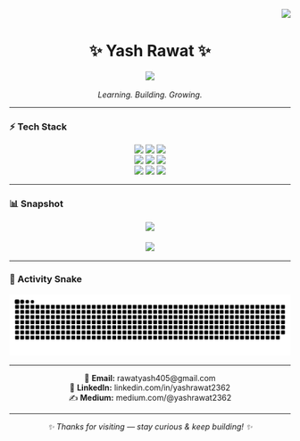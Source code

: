 <!-- Visitors -->
<p align="right">
  <img src="https://komarev.com/ghpvc/?username=yashrawat2362&label=Visitors&style=flat-square&color=8A2BE2" />
</p>

<h1 align="center">✨ Yash Rawat ✨</h1>

<p align="center">
<img src="https://readme-typing-svg.herokuapp.com?font=Montserrat&weight=600&size=22&duration=2600&pause=800&color=9A4DFF&center=true&vCenter=true&width=520&lines=Aspiring+Data+Scientist;AI+%7C+ML+%7C+LLM+Learner;Python+%26+Cloud+Explorer" />
</p>

<p align="center"><i>Learning. Building. Growing.</i></p>

---

### ⚡ Tech Stack

<p align="center">
  
<!-- Row 1 -->
<img src="https://img.shields.io/badge/Python-3776AB?style=for-the-badge&logo=python&logoColor=white"/>
<img src="https://img.shields.io/badge/ML-8a2be2?style=for-the-badge&logo=googleanalytics&logoColor=white"/>
<img src="https://img.shields.io/badge/OpenCV-27338e?style=for-the-badge&logo=opencv&logoColor=white"/>

<br/>

<!-- Row 2 -->
<img src="https://img.shields.io/badge/Pandas-120458?style=for-the-badge&logo=pandas"/>
<img src="https://img.shields.io/badge/NumPy-013243?style=for-the-badge&logo=numpy"/>
<img src="https://img.shields.io/badge/Flask-000000?style=for-the-badge&logo=flask"/>

<br/>

<!-- Row 3 -->
<img src="https://img.shields.io/badge/MySQL-005C84?style=for-the-badge&logo=mysql&logoColor=white"/>
<img src="https://img.shields.io/badge/AWS-FF9900?style=for-the-badge&logo=amazonaws&logoColor=black"/>
<img src="https://img.shields.io/badge/GCP-4285F4?style=for-the-badge&logo=googlecloud&logoColor=white"/>

</p>

---

### 📊 Snapshot

<p align="center">
<img src="https://github-readme-streak-stats.herokuapp.com?user=yashrawat2362&theme=neon-dark&hide_border=true" height="150"/>
<br/><br/>
<img src="https://github-readme-stats.vercel.app/api?username=yashrawat2362&show_icons=true&theme=radical&hide_border=true" height="150"/>
</p>

---

### 🧬 Activity Snake

<p align="center">
<img src="https://raw.githubusercontent.com/Platane/snk/output/github-contribution-grid-snake.svg"/>
</p>

---

<p align="center">
  📧 <b>Email:</b> rawatyash405@gmail.com  
  <br>
  🔗 <b>LinkedIn:</b> linkedin.com/in/yashrawat2362  
  <br>
  ✍️ <b>Medium:</b> medium.com/@yashrawat2362  
</p>

---

<p align="center"><i>✨ Thanks for visiting — stay curious & keep building! ✨</i></p>

